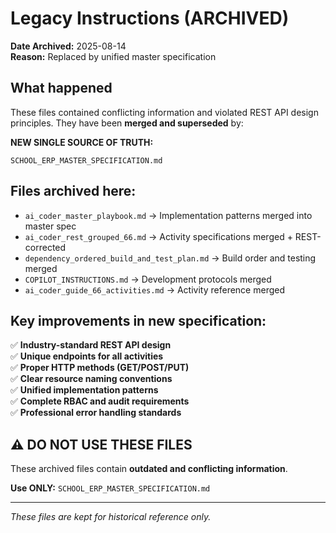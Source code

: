 # Legacy Instructions (ARCHIVED)

**Date Archived:** 2025-08-14  
**Reason:** Replaced by unified master specification

## What happened

These files contained conflicting information and violated REST API design principles. They have been **merged and superseded** by:

**NEW SINGLE SOURCE OF TRUTH:**
```
SCHOOL_ERP_MASTER_SPECIFICATION.md
```

## Files archived here:

- `ai_coder_master_playbook.md` → Implementation patterns merged into master spec
- `ai_coder_rest_grouped_66.md` → Activity specifications merged + REST-corrected  
- `dependency_ordered_build_and_test_plan.md` → Build order and testing merged
- `COPILOT_INSTRUCTIONS.md` → Development protocols merged
- `ai_coder_guide_66_activities.md` → Activity reference merged

## Key improvements in new specification:

✅ **Industry-standard REST API design**  
✅ **Unique endpoints for all activities**  
✅ **Proper HTTP methods (GET/POST/PUT)**  
✅ **Clear resource naming conventions**  
✅ **Unified implementation patterns**  
✅ **Complete RBAC and audit requirements**  
✅ **Professional error handling standards**

## ⚠️ DO NOT USE THESE FILES

These archived files contain **outdated and conflicting information**. 

**Use ONLY:** `SCHOOL_ERP_MASTER_SPECIFICATION.md`

---
*These files are kept for historical reference only.*